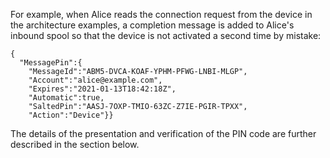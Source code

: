 
For example, when Alice reads the connection request from the device in the architecture 
examples, a completion message is added to Alice's inbound spool so that the device is not 
activated a second time by mistake:

~~~~
{
  "MessagePin":{
    "MessageId":"ABM5-DVCA-KOAF-YPHM-PFWG-LNBI-MLGP",
    "Account":"alice@example.com",
    "Expires":"2021-01-13T18:42:18Z",
    "Automatic":true,
    "SaltedPin":"AASJ-7OXP-TMIO-63ZC-Z7IE-PGIR-TPXX",
    "Action":"Device"}}
~~~~

The details of the presentation and verification of the PIN code
are further described in the section below.

